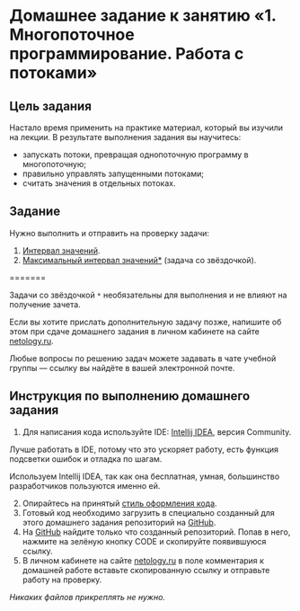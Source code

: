 # Домашнее задание к занятию «1. Многопоточное программирование. Работа с потоками»

## Цель задания

Настало время применить на практике материал, который вы изучили на лекции. В результате выполнения задания вы научитесь:

- запускать потоки, превращая однопоточную программу в многопоточную;
- правильно управлять запущенными потоками;
- считать значения в отдельных потоках. 

## Задание

Нужно выполнить и отправить на проверку задачи:

1. [Интервал значений](./task1/README.md).	
2. [Максимальный интервал значений*](./task2/README.md) (задача со звёздочкой).

=======

Задачи со звёздочкой `*` необязательны для выполнения и не влияют на получение зачета.

Если вы хотите прислать дополнительную задачу позже, напишите об этом при сдаче домашнего задания в личном кабинете на сайте [netology.ru](https://netology.ru).

Любые вопросы по решению задач можете задавать в чате учебной группы — ссылку вы найдёте в вашей электронной почте.

## Инструкция по выполнению домашнего задания

1. Для написания кода используйте IDE: [Intellij IDEA](https://www.jetbrains.com/idea/download/), версия Community.

 Лучше работать в IDE, потому что это ускоряет работу, есть функция подсветки ошибок и отладка по шагам.
 
 Используем Intellij IDEA, так как она бесплатная, умная, большинство разработчиков пользуются именно ей.

2. Опирайтесь на принятый [стиль оформления кода](https://github.com/netology-code/codestyle/blob/master/java/README.md).
3. Готовый код необходимо загрузить в специально созданный для этого домашнего задания репозиторий на [GitHub](https://github.com/).
4. На [GitHub](https://github.com/) найдите только что созданный репозиторий. Попав в него, нажмите на зелёную кнопку CODE и скопируйте появившуюся ссылку.
5. В личном кабинете на сайте [netology.ru](https://netology.ru/) в поле комментария к домашней работе вставьте скопированную ссылку и отправьте работу на проверку.

*Никаких файлов прикреплять не нужно.*
